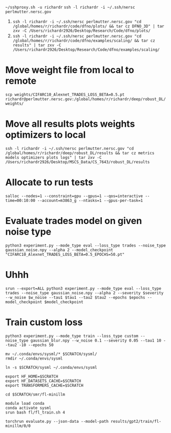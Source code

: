 `~/sshproxy.sh -u richardr`
`ssh -l richardr -i ~/.ssh/nersc perlmutter.nersc.gov`

1. `ssh -l richardr -i ~/.ssh/nersc perlmutter.nersc.gov "cd /global/homes/r/richardr/code/dfno/plots/ && tar cz DFNO_3D" | tar zxv -C /Users/richardr2926/Desktop/Research/Code/dfno/plots/`
2. `ssh -l richardr -i ~/.ssh/nersc perlmutter.nersc.gov "cd /global/homes/r/richardr/code/dfno/examples/scaling/ && tar cz results" | tar zxv -C /Users/richardr2926/Desktop/Research/Code/dfno/examples/scaling/`

# Move weight file from local to remote
`scp weights/CIFARC10_Alexnet_TRADES_LOSS_BETA=0.5.pt richardr@perlmutter.nersc.gov:/global/homes/r/richardr/deep/robust_DL/weights/ `

# Move all results plots weights optimizers to local
`ssh -l richardr -i ~/.ssh/nersc perlmutter.nersc.gov "cd /global/homes/r/richardr/deep/robust_DL/results && tar cz metrics models optimizers plots logs" | tar zxv -C /Users/richardr2926/Desktop/MSCS_Data/CS_7643/robust_DL/results`

# Allocate to run tests
`salloc --nodes=1 --constraint=gpu --gpus=1 --qos=interactive --time=00:10:00 --account=m3863_g --ntasks=1 --gpus-per-task=1`

# Evaluate trades model on given noise type
`python3 experiment.py --mode_type eval --loss_type trades --noise_type gaussian_noise.npy --alpha 2 --model_checkpoint "CIFARC10_Alexnet_TRADES_LOSS_BETA=0.5_EPOCHS=50.pt"`

# Uhhh

`srun --export=ALL python3 experiment.py --mode_type eval --loss_type trades --noise_type gaussian_noise.npy --alpha 2 --severity $severity --w_noise $w_noise --tau1 $tau1 --tau2 $tau2 --epochs $epochs --model_checkpoint $model_checkpoint`

# Train custom loss

`python3 experiment.py --mode_type train --loss_type custom --noise_type gaussian_blur.npy --w_noise 0.1 --severity 0.05 --tau1 10 --tau2 -10 --epochs 50`
```
mv ~/.conda/envs/sysml/* $SCRATCH/sysml/
rmdir ~/.conda/envs/sysml

ln -s $SCRATCH/sysml ~/.conda/envs/sysml
```

```
export HF_HOME=$SCRATCH
export HF_DATASETS_CACHE=$SCRATCH
export TRANSFORMERS_CACHE=$SCRATCH

cd $SCRATCH/smr/fl-minillm

module load conda
conda activate sysml
srun bash fl/fl_train.sh 4

torchrun evaluate.py --json-data --model-path results/gpt2/train/fl-minillm/0/0
```